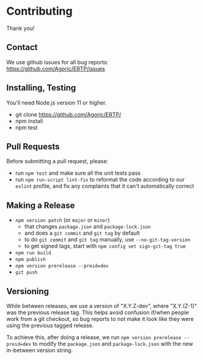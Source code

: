 # Contributing

Thank you!

## Contact

We use github issues for all bug reports: https://github.com/Agoric/ERTP/issues

## Installing, Testing

You'll need Node.js version 11 or higher. 

* git clone https://github.com/Agoric/ERTP/
* npm install
* npm test

## Pull Requests

Before submitting a pull request, please:

* run `npm test` and make sure all the unit tests pass
* run `npm run-script lint-fix` to reformat the code according to our
  `eslint` profile, and fix any complaints that it can't automatically
  correct

## Making a Release

* `npm version patch` (or `major` or `minor`)
  * that changes `package.json` and `package-lock.json`
  * and does a `git commit` and `git tag` by default
  * to do `git commit` and `git tag` manually, use `--no-git-tag-version`
  * to get signed tags, start with `npm config set sign-git-tag true`
* `npm run build`
* `npm publish`
* `npm version prerelease --preid=dev`
* `git push`

## Versioning

While between releases, we use a version of "X.Y.Z-dev", where "X.Y.(Z-1)"
was the previous release tag. This helps avoid confusion if/when people work
from a git checkout, so bug reports to not make it look like they were using
the previous tagged release.

To achieve this, after doing a release, we run `npm version prerelease
--preid=dev` to modify the `package.json` and `package-lock.json` with
the new in-between version string.
